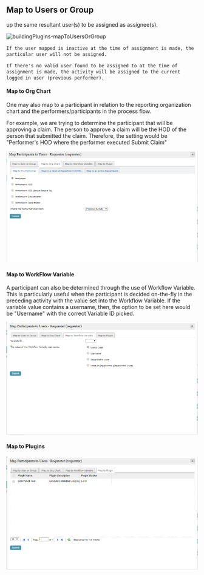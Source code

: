 ## Map to Users or Group ##

up the same resultant user(s) to be assigned as assignee(s).

<img src="https://raw.githubusercontent.com/kinnara-digital-studio/kecak-workflow/master/docs/assets/buildingPlugins-mapToUsersOrGroup.png" alt="buildingPlugins-mapToUsersOrGroup" />

```
If the user mapped is inactive at the time of assignment is made, the particular user will not be assigned.
```

```
If there's no valid user found to be assigned to at the time of assignment is made, the activity will be assigned to the current logged in user (previous performer).
```

#### Map to Org Chart ####

One may also map to a participant in relation to the reporting organization chart and the performers/participants in the process flow.

For example, we are trying to determine the participant that will be approving a claim. The person to approve a claim will be the HOD of the person that submitted the claim. Therefore, the setting would be "Performer's HOD where the performer executed Submit Claim"

<img src="https://raw.githubusercontent.com/kinnara-digital-studio/kecak-workflow/master/docs/assets/buildingPlugins-mapToOrgChart.png" alt="buildingPlugins-mapToOrgChart" />

#### Map to WorkFlow Variable ####

A participant can also be determined through the use of Workflow Variable. This is particularly useful when the participant is decided on-the-fly in the preceding activity with the value set into the Workflow Variable. If the variable value contains a username, then, the option to be set here would be "Username" with the correct Variable ID picked.

<img src="https://raw.githubusercontent.com/kinnara-digital-studio/kecak-workflow/master/docs/assets/buildingPlugins-mapToWorkflowVariable.png" alt="buildingPlugins-mapToWorkflowVariable" />

#### Map to Plugins ####

<img src="https://raw.githubusercontent.com/kinnara-digital-studio/kecak-workflow/master/docs/assets/buildingPlugins-mapToPlugins.png" alt="buildingPlugins-mapToPlugins" />
